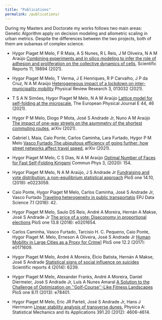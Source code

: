 ```yaml
---
title: "Publications"
permalink: /publications/
---
```


<!--Durante o mestrado e o doutorado meus trabalhos seguiram duas áreas principais: Algoritmo Genético aplicado -->
<!--na modelagem de tomada de decisão e o estudo de relações de escala alométricas em métricas urbanas. Apesar -->
<!--das diferenças entre os dois projetos, ambos são subáreas de sistemas complexos. Podemos ver a ciência -->
<!--complexa como um estudo de sistemas com um grande número de elementos e um arranjo complexo de interações -->
<!--entre esses elementos. Se olharmos para a sociedade humana deste ponto de vista, apesar de toda a complexidade-->
<!-- das interações humanas, o comportamento em larga escala parece ser independente das características sociais-->
<!-- individuais, o que nos permitindo usar as mesmas técnicas aplicadas para o estudo de sistemas compostos por um -->
<!--enorme número de átomos ou moléculas. Portanto, a sociedade humana é um dos melhores exemplos de -->
<!--sistemas complexos e é o foco principal da minha pesquisa atual e futura.-->


During my Masters and Doctorate my works follows two main areas: Genetic Algorithm apply on decision modeling
and allometric scaling in urban metrics. Despite the differences between the two projects, both of them are subareas
of complex science.

<!-- We can see complex science as a study of systems with a huge number of elements and a complex-->
<!--arrangement of interactions between these elements. -->

<!--If we look the human society by this point of view, despite-->
<!--of all complexity of the human interactions the large-scale behavior seems to be independent of individual social-->
<!--characteristics allowing us to use the same techniques applied for the study of systems composed by a huge number-->
<!--of atoms or molecules [1]. Based on this, human society is one of the best examples of a complex systems and is the-->
<!--main focus of my current and future research.-->


* Hygor Piaget M Melo, F R Maia, A S Nunes, R L Reis, J M Oliveira, N A M Araújo [Combining experiments and in silico modeling to infer the role of adhesion and proliferation on the collective dynamics of cells](https://doi.org/10.1038/s41598-021-99390-x),  Scientific Reports 11, 19894 (2021).


* Hygor Piaget M Melo, T Verma, J E Henriques, R P Carvalho, J P da Cruz, N A M Araújo [Heterogeneous impact of a lockdown on inter-municipality mobility](https://doi.org/10.1103/PhysRevResearch.3.013032) Physical Review Research 3, 013032 (2021).


* T S A N Simões, Hygor Piaget M Melo, N A M Araújo [Lattice model for self-folding at the microscale](https://doi.org/10.1140/epje/s10189-021-00056-3),  The European Physical Journal E 44, 46 (2021).

* Hygor P M Melo, Diogo P Mota, José S Andrade Jr, Nuno A M Araújo [The impact of one-way streets on the asymmetry of the shortest commuting routes](https://arxiv.org/abs/2111.07434), arXiv (2021).

*  Gabriel L Maia, Caio Ponte, Carlos Caminha, Lara Furtado, Hygor P M Melo [Vasco Furtado The ubiquitous efficiency of going further: how street networks affect travel speed](https://arxiv.org/abs/2111.07801), arXiv (2021).

* Hygor Piaget M Melo, C S Dias, N A M Araújo [Optimal Number of Faces for Fast Self-Folding Kirigami](https://www.nature.com/articles/s42005-020-00423-0) Commun Phys 3, (2020): 154.


* Hygor Piaget M Melo, N A M Araújo, J S Andrade Jr [Fundraising and vote distribution: a non-equilibrium statistical approach](https://journals.plos.org/plosone/article?id=10.1371/journal.pone.0223059) PloS one 14.10, (2019): e0223059.


* Caio Ponte, Hygor Piaget M Melo, Carlos Caminha, José S Andrade Jr, Vasco Furtado [Traveling heterogeneity in public transportatio](https://link.springer.com/article/10.1140/epjds/s13688-018-0172-6) EPJ Data Science 7.1 (2018): 42. 


* Hygor Piaget M Melo, Saulo DS Reis, André A Moreira, Hernán A Makse, José S Andrade Jr [The price of a vote: Diseconomy in proportional elections](https://journals.plos.org/plosone/article?id=10.1371/journal.pone.0201654) PloS one 13.8 (2018): e0201654.


* Carlos Caminha, Vasco Furtado, Tarcisio H. C. Pequeno, Caio Ponte, Hygor Piaget M. Melo, Erneson A Oliveira, José S Andrade Jr [Human Mobility in Large Cities as a Proxy for Crime](http://journals.plos.org/plosone/article?id=10.1371/journal.pone.0171609)]  PloS one 12.2 (2017): e0171609.


* Hygor Piaget M Melo, André A Moreira, Élcio Batista, Hernán A Makse, José S Andrade [Statistical signs of social influence on suicides](https://www.nature.com/articles/srep06239) Scientific reports 4 (2014): 6239.

* Hygor Piaget M Melo, Alexander Franks, André A Moreira, Daniel Diermeier, José S Andrade Jr, Luís A Nunes Amaral [A Solution to the Challenge of Optimization on ''Golf-Course''-Like Fitness Landscapes](http://journals.plos.org/plosone/article?id=10.1371/journal.pone.0078401) PloS one 8.11 (2013): e78401.


* Hygor Piaget M Melo, Eric JR Parteli, José S Andrade Jr, Hans J Herrmann [Linear stability analysis of transverse dunes.](http://www.sciencedirect.com/science/article/pii/S037843711200413X) Physica A: Statistical Mechanics and its Applications 391.20 (2012): 4606-4614.




